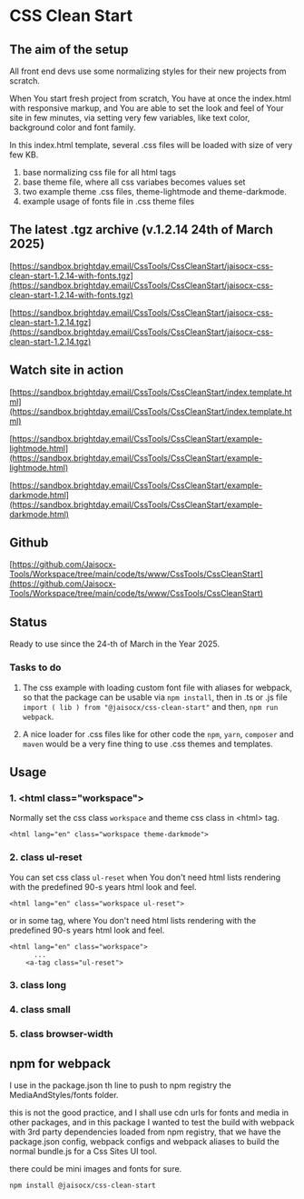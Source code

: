 # CSS Clean Start

## The aim of the setup
All front end devs use some normalizing styles for their new projects from scratch.

When You start fresh project from scratch, You have at once the index.html with responsive markup,
and You are able to set the look and feel of Your site in few minutes,
via setting very few variables,
like text color, background color and font family.

In this index.html template,
several .css files will be loaded with size of very few KB.
1. base normalizing css file for all html tags
2. base theme file, where all css variabes becomes values set
3. two example theme .css files, theme-lightmode and theme-darkmode.
4. example usage of fonts file in .css theme files




## The latest .tgz archive (v.1.2.14 24th of March 2025)

[https://sandbox.brightday.email/CssTools/CssCleanStart/jaisocx-css-clean-start-1.2.14-with-fonts.tgz](https://sandbox.brightday.email/CssTools/CssCleanStart/jaisocx-css-clean-start-1.2.14-with-fonts.tgz)


[https://sandbox.brightday.email/CssTools/CssCleanStart/jaisocx-css-clean-start-1.2.14.tgz](https://sandbox.brightday.email/CssTools/CssCleanStart/jaisocx-css-clean-start-1.2.14.tgz)




## Watch site in action

[https://sandbox.brightday.email/CssTools/CssCleanStart/index.template.html](https://sandbox.brightday.email/CssTools/CssCleanStart/index.template.html)


[https://sandbox.brightday.email/CssTools/CssCleanStart/example-lightmode.html](https://sandbox.brightday.email/CssTools/CssCleanStart/example-lightmode.html)


[https://sandbox.brightday.email/CssTools/CssCleanStart/example-darkmode.html](https://sandbox.brightday.email/CssTools/CssCleanStart/example-darkmode.html)





## Github
[https://github.com/Jaisocx-Tools/Workspace/tree/main/code/ts/www/CssTools/CssCleanStart](https://github.com/Jaisocx-Tools/Workspace/tree/main/code/ts/www/CssTools/CssCleanStart)




## Status
Ready to use since the 24-th of March in the Year 2025.




### Tasks to do
1. The css example with loading custom font file with aliases for webpack, so that the package can be usable via `npm install`, then in .ts or .js file `import ( lib ) from "@jaisocx/css-clean-start"` and then, `npm run webpack`. 

2. A nice loader for .css files like for other code the `npm`, `yarn`, `composer` and `maven` would be a very fine thing to use .css themes and templates. 



## Usage

### 1. &lt;html class="workspace"&gt;
Normally set the css class `workspace` and theme css class in &lt;html&gt; tag.
```
<html lang="en" class="workspace theme-darkmode">
```


### 2. class ul-reset
You can set css class `ul-reset` when You don't need html lists rendering with the predefined 90-s years html look and feel.
```
<html lang="en" class="workspace ul-reset">
```

or in some tag, where You don't need html lists rendering with the predefined 90-s years html look and feel.
```
<html lang="en" class="workspace">
      ...
    <a-tag class="ul-reset">
```

### 3. class long
### 4. class small
### 5. class browser-width


## npm for webpack

I use in the package.json th line to push to npm registry the MediaAndStyles/fonts folder.

this is not the good practice, and I shall use cdn urls for fonts and media in other packages, 
and in this package I wanted to test the build with webpack with 3rd party dependencies loaded from npm registry,
that we have the package.json config, webpack configs and webpack aliases 
to build the normal bundle.js for a Css Sites UI tool.

there could be mini images and fonts for sure.


```
npm install @jaisocx/css-clean-start
```



